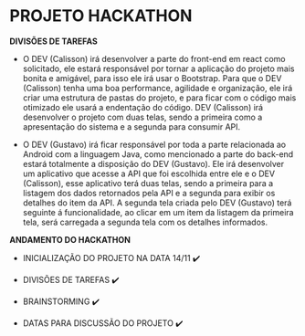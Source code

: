 # PROJETO HACKATHON 

**DIVISÕES DE TAREFAS**

* O DEV (Calisson) irá desenvolver a parte do front-end em react como solicitado, ele estará responsável por tornar a aplicação do projeto mais bonita e amigável, para isso ele irá usar o Bootstrap. Para que o DEV (Calisson) tenha uma boa performance, agilidade e organização, ele irá criar uma estrutura de pastas do projeto, e para ficar com o código mais otimizado ele usará a endentação do código. DEV (Calisson) irá desenvolver o projeto com duas telas, sendo a primeira como a apresentação do sistema e a segunda para consumir API. 

* O DEV (Gustavo) irá ficar responsável por toda a parte relacionada ao Android com a linguagem Java, como mencionado a parte do back-end estará totalmente a disposição do DEV (Gustavo). Ele irá desenvolver um aplicativo que acesse a API que foi escolhida entre ele e o DEV (Calisson), esse aplicativo terá duas telas, sendo a primeira para a listagem dos dados retornados pela API e a segunda para exibir os detalhes do item da API. A segunda tela criada pelo DEV (Gustavo) terá seguinte á funcionalidade, ao clicar em um item da listagem da primeira tela, será carregada a segunda tela com os detalhes informados.


**ANDAMENTO DO HACKATHON**

* INICIALIZAÇÃO DO PROJETO NA DATA 14/11 ✔️

* DIVISÕES DE TAREFAS ✔️

* BRAINSTORMING ✔️

* DATAS PARA DISCUSSÃO DO PROJETO ✔️